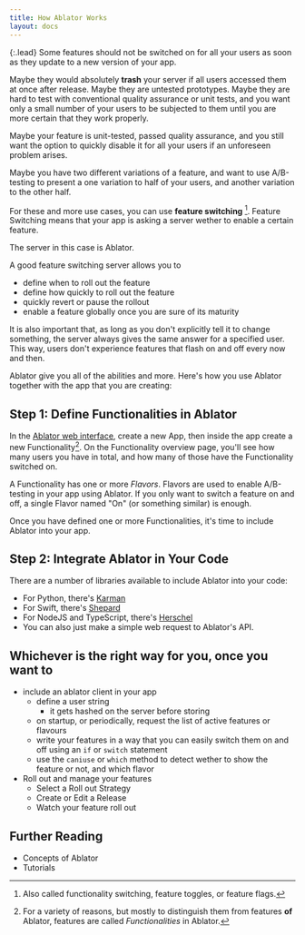 ```yaml
---
title: How Ablator Works
layout: docs
---
```


{:.lead}
Some features should not be switched on for all your users as soon as they update to a new version of your app.

Maybe they would absolutely **trash** your server if all users accessed them at once after release. Maybe they are untested prototypes. Maybe they are hard to test with conventional quality assurance or unit tests, and you want only a small number of your users to be subjected to them until you are more certain that they work properly.

Maybe your feature is unit-tested, passed quality assurance, and you still want the option to quickly disable it for all your users if an unforeseen problem arises.

Maybe you have two different variations of a feature, and want to use A/B-testing to present a one variation to half of your users, and another variation to the other half. 

For these and more use cases, you can use **feature switching** [^1]. Feature Switching means that your app is asking a server wether to enable a certain feature. 

[^1]: Also called functionality switching, feature toggles, or feature flags.[^2]

The server in this case is Ablator.

A good feature switching server allows you to 
- define when to roll out the feature
- define how quickly to roll out the feature
- quickly revert or pause the rollout
- enable a feature globally once you are sure of its maturity

It is also important that, as long as you don't explicitly tell it to change something, the server always gives the same answer for a specified user. This way, users don't experience features that flash on and off every now and then. 

Ablator give you all of the abilities and more. Here's how you use Ablator together with the app that you are creating:

## Step 1: Define Functionalities in Ablator
In the [Ablator web interface](http://ablator.space/), create a new App, then inside the app create a new Functionality[^2]. On the Functionality overview page, you'll see how many users you have in total, and how many of those have the Functionality switched on.

[^2]: For a variety of reasons, but mostly to distinguish them from features **of** Ablator, features are called *Functionalities* in Ablator.

A Functionality has one or more *Flavors*. Flavors are used to enable A/B-testing in your app using Ablator. If you only want to switch a feature on and off, a single Flavor named "On" (or something similar) is enough.

Once you have defined one or more Functionalities, it's time to include Ablator into your app. 

## Step 2: Integrate Ablator in Your Code
There are a number of libraries available to include Ablator into your code:

- For Python, there's [Karman](https://github.com/ablator/karman)
- For Swift, there's [Shepard](https://github.com/ablator/shepard)
- For NodeJS and TypeScript, there's [Herschel](https://github.com/ablator/herschel)
- You can also just make a simple web request to Ablator's API.

Whichever is the right way for you, once you want to 
----

- include an ablator client in your app
	- define a user string
		- it gets hashed on the server before storing
	- on startup, or periodically, request the list of active features or flavours
	- write your features in a way that you can easily switch them on and off using an `if` or `switch` statement
	- use the `caniuse` or `which` method to detect wether to show the feature or not, and which flavor 
- Roll out and manage your features
	- Select a Roll out Strategy
	- Create or Edit a Release
	- Watch your feature roll out


## Further Reading
- Concepts of Ablator
- Tutorials
